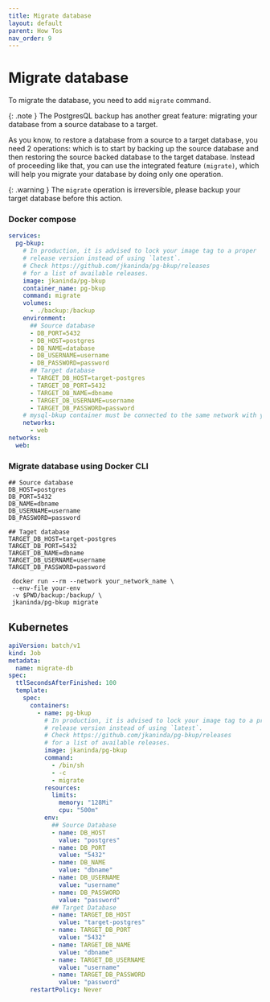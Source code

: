 ```yaml
---
title: Migrate database
layout: default
parent: How Tos
nav_order: 9
---
```


# Migrate database

To migrate the database, you need to add `migrate` command.

{: .note }
The PostgresQL backup has another great feature: migrating your database from a source database to a target.

As you know, to restore a database from a source to a target database, you need 2 operations: which is to start by backing up the source database and then restoring the source backed database to the target database.
Instead of proceeding like that, you can use the integrated feature `(migrate)`, which will help you migrate your database by doing only one operation.

{: .warning }
The `migrate` operation is irreversible, please backup your target database before this action.

### Docker compose
```yml
services:
  pg-bkup:
    # In production, it is advised to lock your image tag to a proper
    # release version instead of using `latest`.
    # Check https://github.com/jkaninda/pg-bkup/releases
    # for a list of available releases.
    image: jkaninda/pg-bkup
    container_name: pg-bkup
    command: migrate
    volumes:
      - ./backup:/backup
    environment:
      ## Source database
      - DB_PORT=5432
      - DB_HOST=postgres
      - DB_NAME=database
      - DB_USERNAME=username
      - DB_PASSWORD=password
      ## Target database
      - TARGET_DB_HOST=target-postgres
      - TARGET_DB_PORT=5432
      - TARGET_DB_NAME=dbname
      - TARGET_DB_USERNAME=username
      - TARGET_DB_PASSWORD=password
    # mysql-bkup container must be connected to the same network with your database
    networks:
      - web
networks:
  web:
```


### Migrate database using Docker CLI


```
## Source database
DB_HOST=postgres
DB_PORT=5432
DB_NAME=dbname
DB_USERNAME=username
DB_PASSWORD=password

## Taget database
TARGET_DB_HOST=target-postgres
TARGET_DB_PORT=5432
TARGET_DB_NAME=dbname
TARGET_DB_USERNAME=username
TARGET_DB_PASSWORD=password
```

```shell
 docker run --rm --network your_network_name \
 --env-file your-env
 -v $PWD/backup:/backup/ \
 jkaninda/pg-bkup migrate
```

## Kubernetes

```yaml
apiVersion: batch/v1
kind: Job
metadata:
  name: migrate-db
spec:
  ttlSecondsAfterFinished: 100
  template:
    spec:
      containers:
        - name: pg-bkup
          # In production, it is advised to lock your image tag to a proper
          # release version instead of using `latest`.
          # Check https://github.com/jkaninda/pg-bkup/releases
          # for a list of available releases.
          image: jkaninda/pg-bkup
          command:
            - /bin/sh
            - -c
            - migrate
          resources:
            limits:
              memory: "128Mi"
              cpu: "500m"
          env:
            ## Source Database
            - name: DB_HOST
              value: "postgres"
            - name: DB_PORT
              value: "5432"
            - name: DB_NAME
              value: "dbname"
            - name: DB_USERNAME
              value: "username"
            - name: DB_PASSWORD
              value: "password"
            ## Target Database
            - name: TARGET_DB_HOST
              value: "target-postgres"
            - name: TARGET_DB_PORT
              value: "5432"
            - name: TARGET_DB_NAME
              value: "dbname"
            - name: TARGET_DB_USERNAME
              value: "username"
            - name: TARGET_DB_PASSWORD
              value: "password"
      restartPolicy: Never
```